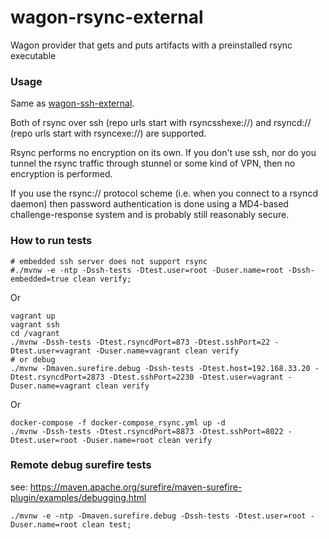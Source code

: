 # wagon-rsync-external
Wagon provider that gets and puts artifacts with a preinstalled rsync executable


### Usage

Same as [wagon-ssh-external](https://maven.apache.org/wagon/wagon-providers/wagon-ssh-external/).

Both of rsync over ssh (repo urls start with rsyncsshexe://) and rsyncd:// (repo urls start with rsyncexe://) are supported.


Rsync performs no encryption on its own. 
If you don't use ssh, nor do you tunnel the rsync traffic through stunnel or some kind of VPN, then no encryption is performed.


If you use the rsync:// protocol scheme (i.e. when you connect to a rsyncd daemon) then password authentication is done using a 
MD4-based challenge-response system and is probably still reasonably secure.

### How to run tests

```shell script
# embedded ssh server does not support rsync
#./mvnw -e -ntp -Dssh-tests -Dtest.user=root -Duser.name=root -Dssh-embedded=true clean verify;
```

Or
```shell script
vagrant up
vagrant ssh
cd /vagrant
./mvnw -Dssh-tests -Dtest.rsyncdPort=873 -Dtest.sshPort=22 -Dtest.user=vagrant -Duser.name=vagrant clean verify
# or debug
./mvnw -Dmaven.surefire.debug -Dssh-tests -Dtest.host=192.168.33.20 -Dtest.rsyncdPort=2873 -Dtest.sshPort=2230 -Dtest.user=vagrant -Duser.name=vagrant clean verify
```

Or
```shell script
docker-compose -f docker-compose_rsync.yml up -d
./mvnw -Dssh-tests -Dtest.rsyncdPort=8873 -Dtest.sshPort=8022 -Dtest.user=root -Duser.name=root clean verify
```


### Remote debug surefire tests

see: https://maven.apache.org/surefire/maven-surefire-plugin/examples/debugging.html

`./mvnw -e -ntp -Dmaven.surefire.debug -Dssh-tests -Dtest.user=root -Duser.name=root clean test;`
